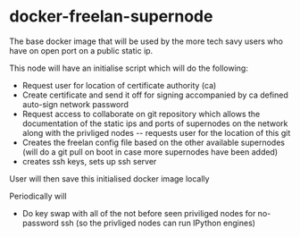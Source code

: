 docker-freelan-supernode
========================

The base docker image that will be used by the more tech savy users who have on open port on a public static ip.

This node will have an initialise script which will do the following:
 
 * Request user for location of certificate authority (ca)
 * Create certificate and send it off for signing accompanied by ca defined auto-sign network password
 * Request access to collaborate on git repository which allows the documentation of the static ips and ports of supernodes on the network along with the privliged nodes -- requests user for the location of this git
 * Creates the freelan config file based on the other available supernodes (will do a git pull on boot in case more supernodes have been added)
 * creates ssh keys, sets up ssh server

User will then save this initialised docker image locally

Periodically will
 * Do key swap with all of the not before seen priviliged nodes for no-password ssh (so the privliged nodes can run IPython engines)
